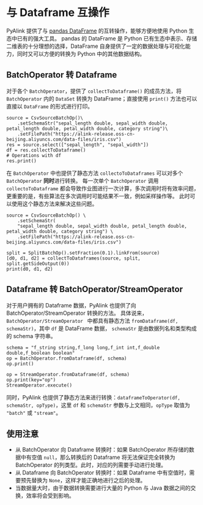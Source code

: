 与 Dataframe 互操作
==================

PyAlink 提供了与 [pandas DataFrame](https://pandas.pydata.org/pandas-docs/stable/reference/frame.html) 的互转操作，能够方便地使用 Python 生态中已有的强大工具。
pandas 的 DataFrame 是 Python 已有生态中表示、存储二维表的十分理想的选择，DataFrame 自身提供了一定的数据处理与可视化能力，同时又可以方便的转换为 Python 中的其他数据结构。


BatchOperator 转 Dataframe
------

对于各个 ```BatchOperator```，提供了 ```collectToDataframe()``` 的成员方法，将 ```BatchOperator``` 内的 ```DataSet``` 转换为 DataFrame；直接使用 ```print()``` 方法也可以直接以 ```DataFrame``` 的形式进行打印。

```
source = CsvSourceBatchOp()\
    .setSchemaStr("sepal_length double, sepal_width double, petal_length double, petal_width double, category string")\
    .setFilePath("https://alink-release.oss-cn-beijing.aliyuncs.com/data-files/iris.csv")
res = source.select(["sepal_length", "sepal_width"])
df = res.collectToDataframe()
# Operations with df
res.print()
```

在 ```BatchOperator``` 中也提供了静态方法 ```collectoToDataframes``` 可以对多个 ```BatchOperator``` **同时**进行转换。 
每一次单个 ```BatchOperator``` 调用 ```collectoToDataframe``` 都会导致作业图进行一次计算，多次调用时将有效率问题，更重要的是，有些算法在多次调用时可能结果不一致，例如采样操作等。
此时可以使用这个静态方法来解决这些问题。

```
source = CsvSourceBatchOp() \
    .setSchemaStr(
    "sepal_length double, sepal_width double, petal_length double, petal_width double, category string") \
    .setFilePath("https://alink-release.oss-cn-beijing.aliyuncs.com/data-files/iris.csv")

split = SplitBatchOp().setFraction(0.1).linkFrom(source)
[d0, d1, d2] = collectToDataframes(source, split, split.getSideOutput(0))
print(d0, d1, d2)
```

Dataframe 转 BatchOperator/StreamOperator
-------

对于用户拥有的 Dataframe 数据，PyAlink 也提供了向 BatchOperator/StreamOperator 转换的方法。
具体说来，```BatchOperator/StreamOperator ``` 中都具有静态方法 ```fromDataframe(df, schemaStr)```，其中 ```df``` 是 DataFrame 数据， ```schemaStr``` 是由数据列名和类型构成的 schema 字符串。

```
schema = "f_string string,f_long long,f_int int,f_double double,f_boolean boolean"
op = BatchOperator.fromDataframe(df, schema)
op.print()

op = StreamOperator.fromDataframe(df, schema)
op.print(key="op")
StreamOperator.execute()
```

同时，PyAlink 也提供了静态方法来进行转换：```dataframeToOperator(df, schemaStr, opType)```，这里 ```df``` 和 ```schemaStr``` 参数与上文相同，```opType``` 取值为 ```"batch"``` 或 ```"stream"```。


使用注意
-------
  - 从 BatchOperator 向 Dataframe 转换时：如果 BatchOperator 所存储的数据中有空值 ```null```，那么转换后的 Dataframe 将无法保证完全转换为 BatchOperator 的列类型。此时，对应的列需要手动进行处理。
  - 从 Dataframe 向 BatchOperator 转换时：如果 Dataframe 中有空值时，需要预先替换为 ```None```，这样才能正确地进行之后的处理。
  - 当数据量大时，由于数据转换需要进行大量的 Python 与 Java 数据之间的交换，效率将会受到影响。
